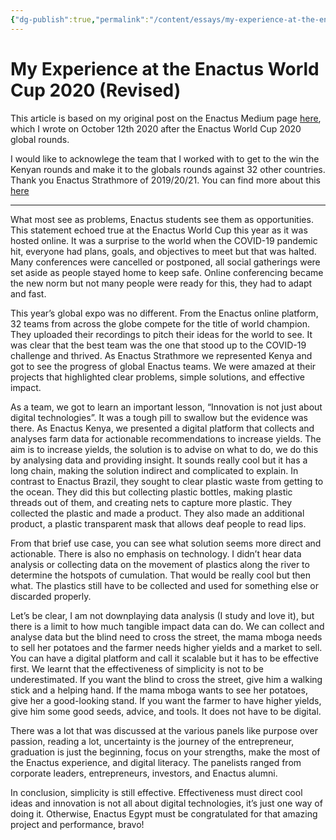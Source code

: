 ```yaml
---
{"dg-publish":true,"permalink":"/content/essays/my-experience-at-the-enactus-world-cup-2020-revised/","noteIcon":""}
---
```


# My Experience at the Enactus World Cup 2020 (Revised)

This article is based on my original post on the Enactus Medium page [here](https://medium.com/@enactus_31899/enactus-world-cup-2020-kenyan-perspective-2d804f75c34c), which I wrote on October 12th 2020 after the Enactus World Cup 2020 global rounds. 

I would like to acknowlege the team that I worked with to get to the win the Kenyan rounds and make it to the globals rounds against 32 other countries. Thank you Enactus Strathmore of 2019/20/21. You can find more about this [here](https://strathmore.edu/news/enactus-strathmore-to-represent-kenya-in-the-enactus-global-competition-set-for-september/)

---

What most see as problems, Enactus students see them as opportunities. This statement echoed true at the Enactus World Cup this year as it was hosted online. It was a surprise to the world when the COVID-19 pandemic hit, everyone had plans, goals, and objectives to meet but that was halted. Many conferences were cancelled or postponed, all social gatherings were set aside as people stayed home to keep safe. Online conferencing became the new norm but not many people were ready for this, they had to adapt and fast.

This year’s global expo was no different. From the Enactus online platform, 32 teams from across the globe compete for the title of world champion. They uploaded their recordings to pitch their ideas for the world to see. It was clear that the best team was the one that stood up to the COVID-19 challenge and thrived. As Enactus Strathmore we represented Kenya and got to see the progress of global Enactus teams. We were amazed at their projects that highlighted clear problems, simple solutions, and effective impact.

As a team, we got to learn an important lesson, “Innovation is not just about digital technologies”. It was a tough pill to swallow but the evidence was there. As Enactus Kenya, we presented a digital platform that collects and analyses farm data for actionable recommendations to increase yields. The aim is to increase yields, the solution is to advise on what to do, we do this by analysing data and providing insight. It sounds really cool but it has a long chain, making the solution indirect and complicated to explain. In contrast to Enactus Brazil, they sought to clear plastic waste from getting to the ocean. They did this but collecting plastic bottles, making plastic threads out of them, and creating nets to capture more plastic. They collected the plastic and made a product. They also made an additional product, a plastic transparent mask that allows deaf people to read lips.

From that brief use case, you can see what solution seems more direct and actionable. There is also no emphasis on technology. I didn’t hear data analysis or collecting data on the movement of plastics along the river to determine the hotspots of cumulation. That would be really cool but then what. The plastics still have to be collected and used for something else or discarded properly.

Let’s be clear, I am not downplaying data analysis (I study and love it), but there is a limit to how much tangible impact data can do. We can collect and analyse data but the blind need to cross the street, the mama mboga needs to sell her potatoes and the farmer needs higher yields and a market to sell. You can have a digital platform and call it scalable but it has to be effective first. We learnt that the effectiveness of simplicity is not to be underestimated. If you want the blind to cross the street, give him a walking stick and a helping hand. If the mama mboga wants to see her potatoes, give her a good-looking stand. If you want the farmer to have higher yields, give him some good seeds, advice, and tools. It does not have to be digital.

There was a lot that was discussed at the various panels like purpose over passion, reading a lot, uncertainty is the journey of the entrepreneur, graduation is just the beginning, focus on your strengths, make the most of the Enactus experience, and digital literacy. The panelists ranged from corporate leaders, entrepreneurs, investors, and Enactus alumni.

In conclusion, simplicity is still effective. Effectiveness must direct cool ideas and innovation is not all about digital technologies, it’s just one way of doing it. Otherwise, Enactus Egypt must be congratulated for that amazing project and performance, bravo!